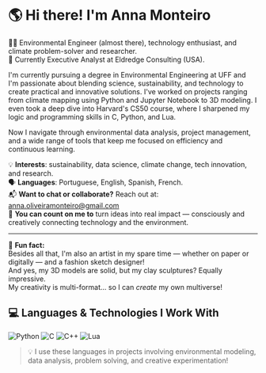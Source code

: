 # 🌎 Hi there! I'm Anna Monteiro  
👩‍🔬 Environmental Engineer (almost there), technology enthusiast, and climate problem-solver and researcher.  
💼 Currently Executive Analyst at Eldredge Consulting (USA).

I'm currently pursuing a degree in Environmental Engineering at UFF and I'm passionate about blending science, sustainability, and technology to create practical and innovative solutions. I've worked on projects ranging from climate mapping using Python and Jupyter Notebook to 3D modeling. I even took a deep dive into Harvard's CS50 course, where I sharpened my logic and programming skills in C, Python, and Lua.

Now I navigate through environmental data analysis, project management, and a wide range of tools that keep me focused on efficiency and continuous learning.

💡 **Interests**: sustainability, data science, climate change, tech innovation, and research.  
🗣️ **Languages**: Portuguese, English, Spanish, French.  
📬 **Want to chat or collaborate?** Reach out at: [anna.oliveiramonteiro@gmail.com](mailto:anna.oliveiramonteiro@gmail.com)  
🎯 **You can count on me to** turn ideas into real impact — consciously and creatively connecting technology and the environment.

---

🎨 **Fun fact:**  
Besides all that, I'm also an artist in my spare time — whether on paper or digitally — and a fashion sketch designer!  
And yes, my 3D models are solid, but my clay sculptures? Equally impressive.  
My creativity is multi-format... so I can *create* my own multiverse!

## 💻 Languages & Technologies I Work With

![Python](https://img.shields.io/badge/Python-3776AB?style=for-the-badge&logo=python&logoColor=white)
![C](https://img.shields.io/badge/C-00599C?style=for-the-badge&logo=c&logoColor=white)
![C++](https://img.shields.io/badge/C++-00599C?style=for-the-badge&logo=c%2B%2B&logoColor=white)
![Lua](https://img.shields.io/badge/Lua-000080?style=for-the-badge&logo=lua&logoColor=white)

> 💡 I use these languages in projects involving environmental modeling, data analysis, problem solving, and creative experimentation!

